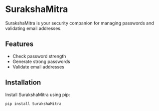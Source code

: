 # SurakshaMitra

SurakshaMitra is your security companion for managing passwords and validating email addresses.

## Features

- Check password strength
- Generate strong passwords
- Validate email addresses

## Installation

Install SurakshaMitra using pip:

```bash
pip install SurakshaMitra
